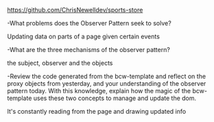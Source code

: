 https://github.com/ChrisNewelldev/sports-store

-What problems does the Observer Pattern seek to solve?

Updating data on parts of a page given certain events

-What are the three mechanisms of the observer pattern?

the subject, observer and the objects

-Review the code generated from the bcw-template and reflect on the proxy objects from yesterday, and your understanding of the observer pattern today. With this knowledge, explain how the magic of the bcw-template uses these two concepts to manage and update the dom.

It's constantly reading from the page and drawing updated info